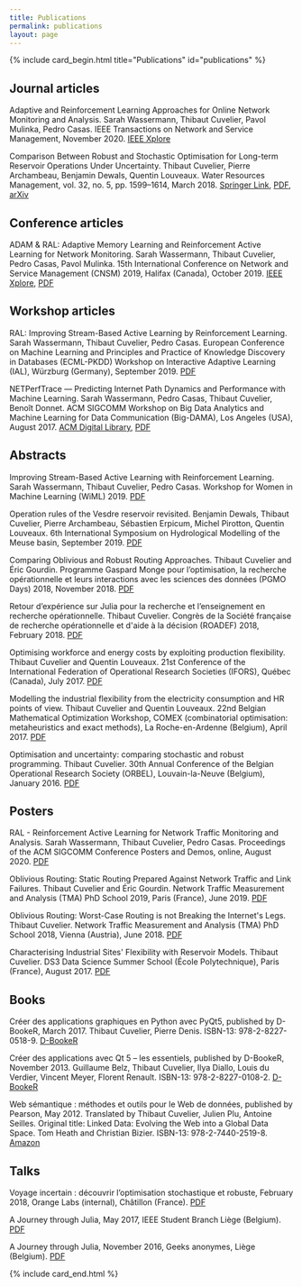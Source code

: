```yaml
---
title: Publications
permalink: publications
layout: page
---
```


{% include card_begin.html title="Publications" id="publications" %}

<h2 id="journal">Journal articles</h2>

Adaptive and Reinforcement Learning Approaches for Online Network Monitoring and Analysis. Sarah Wassermann, Thibaut Cuvelier, Pavol Mulinka, Pedro Casas.
IEEE Transactions on Network and Service Management, November 2020. [IEEE Xplore](https://ieeexplore.ieee.org/document/9256319)

Comparison Between Robust and Stochastic Optimisation for Long-term Reservoir Operations Under Uncertainty. Thibaut Cuvelier, Pierre Archambeau, Benjamin Dewals, Quentin Louveaux. Water Resources Management, vol. 32, no. 5, pp. 1599–1614, March 2018. [Springer Link](https://link.springer.com/article/10.1007/s11269-017-1893-1), [PDF](http://hdl.handle.net/2268/219394), [arXiv](https://arxiv.org/abs/1801.08892)

<h2 id="conference">Conference articles</h2>

ADAM & RAL: Adaptive Memory Learning and Reinforcement Active Learning for Network Monitoring. Sarah Wassermann, Thibaut Cuvelier, Pedro Casas, Pavol Mulinka. 15th International Conference on Network and Service Management (CNSM) 2019, Halifax (Canada), October 2019. [IEEE Xplore](https://ieeexplore.ieee.org/document/9012675), [PDF](https://hal.archives-ouvertes.fr/hal-02301393)

<h2 id="workshop">Workshop articles</h2>

RAL: Improving Stream-Based Active Learning by Reinforcement Learning. Sarah Wassermann, Thibaut Cuvelier, Pedro Casas. European Conference on Machine Learning and Principles and Practice of Knowledge Discovery in Databases (ECML-PKDD) Workshop on Interactive Adaptive Learning (IAL), Würzburg (Germany), September 2019. [PDF](https://hal.archives-ouvertes.fr/hal-02265426/)

NETPerfTrace — Predicting Internet Path Dynamics and Performance with Machine Learning. Sarah Wassermann, Pedro Casas, Thibaut Cuvelier, Benoît Donnet. ACM SIGCOMM Workshop on Big Data Analytics and Machine Learning for Data Communication (Big-DAMA), Los Angeles (USA), August 2017. [ACM Digital Library](https://dl.acm.org/doi/abs/10.1145/3098593.3098599), [PDF](http://hdl.handle.net/2268/211667)

<h2 id="abstract">Abstracts</h2>

Improving Stream-Based Active Learning with Reinforcement Learning. Sarah Wassermann, Thibaut Cuvelier, Pedro Casas. Workshop for Women in Machine Learning (WiML) 2019. [PDF](https://hal.archives-ouvertes.fr/hal-02375296)

Operation rules of the Vesdre reservoir revisited. Benjamin Dewals, Thibaut Cuvelier, Pierre Archambeau, Sébastien Erpicum, Michel Pirotton, Quentin Louveaux. 6th International Symposium on Hydrological Modelling of the Meuse basin, September 2019. [PDF](http://hdl.handle.net/2268/239415)

Comparing Oblivious and Robust Routing Approaches. Thibaut Cuvelier and Éric Gourdin. Programme Gaspard Monge pour l’optimisation, la recherche opérationnelle et leurs interactions avec les sciences des données (PGMO Days) 2018, November 2018. [PDF](http://hdl.handle.net/2268/229784)

Retour d’expérience sur Julia pour la recherche et l’enseignement en recherche opérationnelle. Thibaut Cuvelier. Congrès de la Société française de recherche opérationnelle et d'aide à la décision (ROADEF) 2018, February 2018. [PDF](http://hdl.handle.net/2268/220267)

Optimising workforce and energy costs by exploiting production flexibility. Thibaut Cuvelier and Quentin Louveaux. 21st Conference of the International Federation of Operational Research Societies (IFORS), Québec (Canada), July 2017. [PDF](http://hdl.handle.net/2268/207330)

Modelling the industrial flexibility from the electricity consumption and HR points of view. Thibaut Cuvelier and Quentin Louveaux. 22nd Belgian Mathematical Optimization Workshop, COMEX (combinatorial optimisation: metaheuristics and exact methods), La Roche-en-Ardenne (Belgium), April 2017. [PDF](http://hdl.handle.net/2268/209469)

Optimisation and uncertainty: comparing stochastic and robust programming. Thibaut Cuvelier. 30th Annual Conference of the Belgian Operational Research Society (ORBEL), Louvain-la-Neuve (Belgium), January 2016. [PDF](http://hdl.handle.net/2268/197081)

<h2 id="poster">Posters</h2>

RAL - Reinforcement Active Learning for Network Traffic Monitoring and Analysis. Sarah Wassermann, Thibaut Cuvelier, Pedro Casas. Proceedings of the ACM SIGCOMM Conference Posters and Demos, online, August 2020. [PDF](https://hal.archives-ouvertes.fr/hal-02932839)

Oblivious Routing: Static Routing Prepared Against Network Traffic and Link Failures. Thibaut Cuvelier and Éric Gourdin. Network Traffic Measurement and Analysis (TMA) PhD School 2019, Paris (France), June 2019. [PDF](https://hal.archives-ouvertes.fr/hal-02161708/)

Oblivious Routing: Worst-Case Routing is not Breaking the Internet's Legs. Thibaut Cuvelier. Network Traffic Measurement and Analysis (TMA) PhD School 2018, Vienna (Austria), June 2018. [PDF](http://hdl.handle.net/2268/227128)

Characterising Industrial Sites' Flexibility with Reservoir Models. Thibaut Cuvelier. DS3 Data Science Summer School (École Polytechnique), Paris (France), August 2017. [PDF](http://hdl.handle.net/2268/212703)

<h2 id="book">Books</h2>

Créer des applications graphiques en Python avec PyQt5, published by D-BookeR, March 2017. Thibaut Cuvelier, Pierre Denis. ISBN-13: 978-2-8227-0518-9. [D-BookeR](https://www.d-booker.fr/qt-python/376-creer-des-applications-graphiques-en-python-avec-pyqt.html)

Créer des applications avec Qt 5 – les essentiels, published by D-BookeR, November 2013. Guillaume Belz, Thibaut Cuvelier, Ilya Diallo, Louis du Verdier, Vincent Meyer, Florent Renault. ISBN-13: 978-2-8227-0108-2. [D-BookeR](https://www.d-booker.fr/qt-5-les-essentiels/110-qt-5-les-essentiels.html)

Web sémantique : méthodes et outils pour le Web de données, published by Pearson, May 2012. Translated by Thibaut Cuvelier, Julien Plu, Antoine Seilles. Original title: Linked Data: Evolving the Web into a Global Data Space. Tom Heath and Christian Bizier. ISBN-13: 978-2-7440-2519-8. [Amazon](https://www.amazon.co.uk/Web-s%C3%A9mantique-M%C3%A9thodes-outils-donn%C3%A9es/dp/2744025194)

<h2 id="talk">Talks</h2>

Voyage incertain : découvrir l’optimisation stochastique et robuste, February 2018, Orange Labs (internal), Châtillon (France). [PDF](http://hdl.handle.net/2268/219824)

A Journey through Julia, May 2017, IEEE Student Branch Liège (Belgium). [PDF](http://hdl.handle.net/2268/210211)

A Journey through Julia, November 2016, Geeks anonymes, Liège (Belgium). [PDF](http://hdl.handle.net/2268/203491)

{% include card_end.html %}
